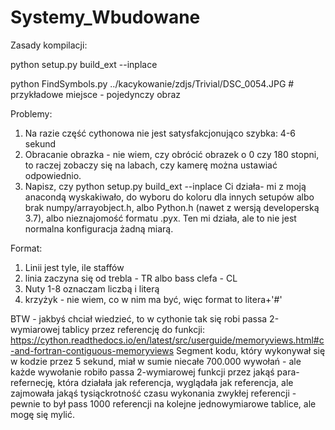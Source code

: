 # Systemy_Wbudowane
Zasady kompilacji:

python setup.py build_ext --inplace


python FindSymbols.py ../kacykowanie/zdjs/Trivial/DSC_0054.JPG # przykładowe miejsce - pojedynczy obraz

Problemy:
1) Na razie część cythonowa nie jest satysfakcjonująco szybka: 4-6 sekund
2) Obracanie obrazka - nie wiem, czy obrócić obrazek o 0 czy 180 stopni, to raczej zobaczy się na labach, czy kamerę można ustawiać odpowiednio.
3) Napisz, czy python setup.py build_ext --inplace Ci działa- mi z moją anacondą wyskakiwało, do wyboru do koloru dla innych setupów albo brak numpy/arrayobject.h, albo Python.h (nawet z wersją developerską 3.7), albo nieznajomość formatu .pyx. Ten mi działa, ale to nie jest normalna konfiguracja żadną miarą.

Format:
1) Linii jest tyle, ile staffów
2) linia zaczyna się od trebla - TR albo bass clefa - CL
3) Nuty 1-8 oznaczam liczbą i literą
4) krzyżyk - nie wiem, co w nim ma być, więc format to litera+'#'

BTW - jakbyś chciał wiedzieć, to w cythonie tak się robi passa 2-wymiarowej tablicy przez referencję do funkcji:
https://cython.readthedocs.io/en/latest/src/userguide/memoryviews.html#c-and-fortran-contiguous-memoryviews
Segment kodu, który wykonywał się w kodzie przez 5 sekund, miał w sumie niecałe 700.000 wywołań - ale każde wywołanie robiło passa 2-wymiarowej funkcji przez jakąś para-refernecję, która działała jak referencja, wyglądała jak referencja, ale zajmowała jakąś tysiąckrotność czasu wykonania zwykłej referencji - pewnie to był pass 1000 referencji na kolejne jednowymiarowe tablice, ale mogę się mylić.
